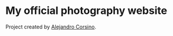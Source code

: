 # My official photography website


Project created by [Alejandro Corsino](https://github.com/alecorsino).
